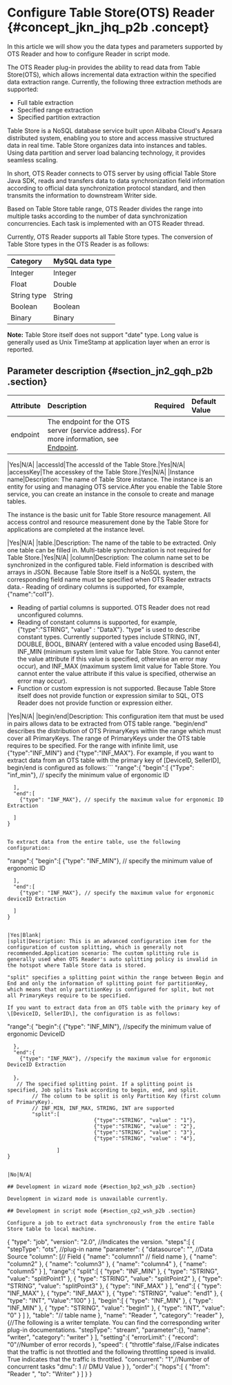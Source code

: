 # Configure Table Store\(OTS\) Reader {#concept_jkn_jhq_p2b .concept}

In this article we will show you the data types and parameters supported by OTS Reader and how to configure Reader in script mode.

The OTS Reader plug-in provides the ability to read data from Table Store\(OTS\), which allows incremental data extraction within the specified data extraction range. Currently, the following three extraction methods are supported:

-   Full table extraction
-   Specified range extraction
-   Specified partition extraction

Table Store is a NoSQL database service built upon Alibaba Cloud's Apsara distributed system, enabling you to store and access massive structured data in real time. Table Store organizes data into instances and tables. Using data partition and server load balancing technology, it provides seamless scaling.

In short, OTS Reader connects to OTS server by using official Table Store Java SDK, reads and transfers data to data synchronization field information according to official data synchronization protocol standard, and then transmits the information to downstream Writer side.

Based on Table Store table range, OTS Reader divides the range into multiple tasks according to the number of data synchronization concurrencies. Each task is implemented with an OTS Reader thread.

Currently, OTS Reader supports all Table Store types. The conversion of Table Store types in the OTS Reader is as follows:

|Category|MySQL data type|
|:-------|:--------------|
|Integer|Integer|
|Float|Double|
|String type|String|
|Boolean|Boolean|
|Binary|Binary|

**Note:** Table Store itself does not support "date" type. Long value is generally used as Unix TimeStamp at application layer when an error is reported.

## Parameter description​ {#section_jn2_gqh_p2b .section}

|Attribute|Description|Required|Default Value|
|:--------|:----------|:-------|:------------|
|endpoint|The endpoint for the OTS server \(service address\). For more information, see [Endpoint](https://www.alibabacloud.com/help/faq-detail/52671.htm).

|Yes|N/A|
|accessId|The accessId of the Table Store.|Yes|N/A|
|accessKey|The accesskey of the Table Store.|Yes|N/A|
|Instance name|Description: The name of Table Store instance. The instance is an entity for using and managing OTS service.After you enable the Table Store service, you can create an instance in the console to create and manage tables.

The instance is the basic unit for Table Store resource management. All access control and resource measurement done by the Table Store for applications are completed at the instance level.

|Yes|N/A|
|table.|Description: The name of the table to be extracted. Only one table can be filled in. Multi-table synchronization is not required for Table Store.|Yes|N/A|
|column|Description: The column name set to be synchronized in the configured table. Field information is described with arrays in JSON. Because Table Store itself is a NoSQL system, the corresponding field name must be specified when OTS Reader extracts data.-   Reading of ordinary columns is supported, for example, \{"name":"col1"\}.
-   Reading of partial columns is supported. OTS Reader does not read unconfigured columns.
-   Reading of constant columns is supported, for example, \{"type":"STRING", "value" : "DataX"\}. "type" is used to describe constant types. Currently supported types include STRING, INT, DOUBLE, BOOL, BINARY \(entered with a value encoded using Base64\), INF\_MIN \(minimum system limit value for Table Store. You cannot enter the value attribute if this value is specified, otherwise an error may occur\), and INF\_MAX \(maximum system limit value for Table Store. You cannot enter the value attribute if this value is specified, otherwise an error may occur\).
-   Function or custom expression is not supported. Because Table Store itself does not provide function or expression similar to SQL, OTS Reader does not provide function or expression either.

|Yes|N/A|
|begin/end|Description: This configuration item that must be used in pairs allows data to be extracted from OTS table range. "begin/end" describes the distribution of OTS PrimaryKeys within the range which must cover all PrimaryKeys. The range of PrimaryKeys under the OTS table requires to be specified. For the range with infinite limit, use \{"type":"INF\_MIN"\} and \{"type":"INF\_MAX"\}. For example, if you want to extract data from an OTS table with the primary key of \[DeviceID, SellerID\], begin/end is configured as follows:```
"range":{
      "begin":[
        {"Type": "inf_min"}, // specify the minimum value of ergonomic ID
        
      ], 
      "end":[
        {"type": "INF_MAX"}, // specify the maximum value for ergonomic ID Extraction
        
      ]
    }
```

To extract data from the entire table, use the following configuration:

```
"range":{
      "begin":[
        {"type": "INF_MIN"}, // specify the minimum value of ergonomic ID
        
      ], 
      "end":[
        {"type": "INF_MAX"}, // specify the maximum value for ergonomic deviceID Extraction
          
      ]
    }
```

|Yes|Blank|
|split|Description: This is an advanced configuration item for the configuration of custom splitting, which is generally not recommended.Application scenario: The custom splitting rule is generally used when OTS Reader's auto splitting policy is invalid in the hotspot where Table Store data is stored.

"split" specifies a splitting point within the range between Begin and End and only the information of splitting point for partitionKey, which means that only partitionKey is configured for split, but not all PrimaryKeys require to be specified.

If you want to extract data from an OTS table with the primary key of \[DeviceID, SellerID\], the configuration is as follows:

```
"range":{
      "begin":{
        {"type": "INF_MIN"}, //specify the minimum value of ergonomic DeviceID
        
      }, 
      "end":{
        {"type": "INF_MAX"}, //specify the maximum value for ergonomic DeviceID Extraction
        
      }，
       // The specified splitting point. If a splitting point is specified, Job splits Task according to begin, end, and split.
            // The column to be split is only Partition Key (first column of PrimaryKey).
            // INF_MIN, INF_MAX, STRING, INT are supported
            "split":[
                                {"type":"STRING", "value" : "1"},
                                {"type":"STRING", "value" : "2"},
                                {"type":"STRING", "value" : "3"},
                                {"type":"STRING", "value" : "4"},
                                
                    ]
    }
```

|No|N/A|

## Development in wizard mode {#section_bp2_wsh_p2b .section}

Development in wizard mode is unavailable currently.

## Development in script mode {#section_cp2_wsh_p2b .section}

Configure a job to extract data synchronously from the entire Table Store table to local machine.

```
{
    "type": "job",
    "version": "2.0", //Indicates the version.
    "steps":[
        {
            "stepType": "ots", //plug-in name
            "parameter": {
                "datasource": "", //Data Source
                "column": [// Field
                    {
                        "name": "columnn1" // field name
                    },
                    {
                        "name": "column2"
                    },
                    {
                        "name": "column3"
                    },
                    {
                        "name": "column4"
                    },
                    {
                        "name": "column5"
                    }
                ],
                "range":{
                    "split":[
                        {
                            "type": "INF_MIN"
                        },
                        {
                            "type": "STRING",
                            "value": "splitPoint1"
                        },
                        {
                            "type": "STRING",
                            "value": "splitPoint2"
                        },
                        {
                            "type": "STRING",
                            "value": "splitPoint3"
                        },
                        {
                            "type": "INF_MAX"
                        }
                    ],
                    "end":[
                        {
                            "type": "INF_MAX"
                        },
                        {
                            "type": "INF_MAX"
                        },
                        {
                            "type": "STRING",
                            "value": "end1"
                        },
                        {
                            "type": "INT",
                            "Value":"100"
                        }
                    ],
                    "begin":[
                        {
                            "type": "INF_MIN"
                        },
                        {
                            "type": "INF_MIN"
                        },
                        {
                            "type": "STRING",
                            "value": "begin1"
                        },
                        {
                            "type": "INT",
                            "value": "0"
                        }
                    ]
                },
                "table": "// table name
            },
            "name": "Reader ",
            "category": "reader"
        },
        {//The following is a writer template. You can find the corresponding writer plug-in documentations.
            "stepType": "stream",
            "parameter":{},
            "name": "writer",
            "category": "writer"
        }
    ],
    "setting":{
        "errorLimit": {
            "record": "0"//Number of error records
        },
        "speed": {
            "throttle":false,//False indicates that the traffic is not throttled and the following throttling speed is invalid. True indicates that the traffic is throttled.
            "concurrent": "1",//Number of concurrent tasks
            "dmu": 1 // DMU Value
        }
    },
    "order":{
        "hops":[
            {
                "from": "Reader ",
                "to": "Writer"
            }
        ]
    }
}
```

